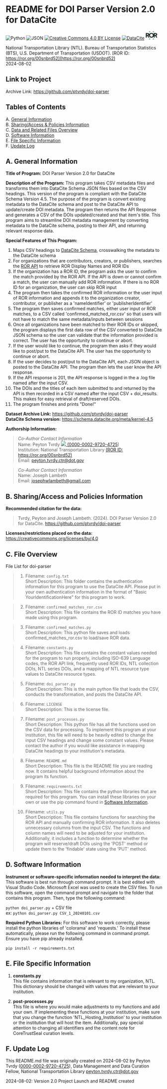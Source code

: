 # README for DOI Parser Version 2.0 for DataCite   

![Python](https://img.shields.io/badge/python-3670A0?style=for-the-badge&logo=python&logoColor=ffdd54) <img src="https://img.shields.io/badge/json-000000?style=for-the-badge&logo=json&logoColor=white" alt="JSON" height="28"> <a href="https://creativecommons.org/licenses/by/4.0"><img src="https://licensebuttons.net/l/by/3.0/88x31.png" alt="Creative Commons 4.0 BY License" height="28"></a> <a href="https://datacite.org/"><img src="https://datacite.org/wp-content/uploads/2023/05/DataCite-Logo_secondary.png" alt="DataCite" height="28"></a> <a href="https://ror.org"><img src="https://raw.githubusercontent.com/ror-community/ror-logos/main/ror-icon-rgb.svg" alt="Research Organization Registry (ROR)" height="28"></a>    

National Transportation Library (NTL). Bureau of Transportation Statistics (BTS), U.S. Department of Transportation (USDOT). [ROR ID: https://ror.org/00snbrd52](https://ror.org/00snbrd52)  
2024-08-02  

## Link to Project  
Archive Link: <https://github.com/ptvrdy/doi-parser>  

## Tables of Contents  
A. [General Information](#a-general-information)  
B. [Sharing/Access & Policies Information](#b-sharingaccess-and-policies-information)  
C. [Data and Related Files Overview](#c-file-overview)  
D. [Software Information](#d-software-information)  
E. [File Specific Information](#e-file-specific-information)  
F. [Update Log](#f-update-log)  

## A. General Information  

**Title of Program:**  DOI Parser Version 2.0 for DataCite

**Description of the Program:** This program takes CSV metadata files and transforms them into DataCite Schema JSON files based on the CSV headings. This version of the program is compliant with the DataCite Schema Version 4.5. The purpose of the program is convert existing metadata to the DataCite schema and post to the DataCite API to update/create DOI metadata. The program then returns the API Response and generates a CSV of the DOIs updated/created and that item's title. This program aims to streamline DOI metadata management by converting metadata to the DataCite schema, posting to their API, and returning relevant response data. 

**Special Features of This Program:**
1. Maps CSV headings to [DataCite Schema](https://schema.datacite.org/meta/kernel-4.5), crosswalking the metadata to the DataCite schema  
2. For organizations that are contributors, creators, or publishers, searches the [ROR API](https://ror.org/) to retrieve ROR Display Names and ROR IDs  
3. If the organization has a ROR ID, the program asks the user to confirm the match provided by the ROR API. If the API is down or cannot confirm a match, the user can manually add ROR information. If there is no ROR ID for an organization, the user can skip ROR input
4. The program then takes the confirmed ROR information or the user input of ROR information and appends it to the organization creator, contributor, or publisher as a 'nameIdentifier' or  'publisherIdentifier'
5. The program then saves confirmed matches, either user input or ROR matches, to a CSV called 'confirmed_matched_ror.csv' so that users will not have to match the same metadata/inputs between sessions  
6. Once all organizations have been matched to their ROR IDs or skipped, the program displays the first data row of the CSV converted to DataCite JSON schema so the user can validate that the information provided is correct. The user has the opportunity to continue or abort.  
7. If the user would like to continue, the program then asks if they would like to post/put to the DataCite API. The user has the opportunity to continue or abort.
8. If the user decides to post/put to the DataCite API, each JSON object is posted to the DataCite API. The program then lets the user know the API response.
9. If the API response is 201, the API response is logged in the a .log file named after the input CSV.
10. The DOIs and the titles of each item submitted to and returned by the API is then recorded in a CSV named after the input CSV + doi_results. This makes for easy retrieval of draft/reserved DOIs.
11. The program finishes and prints "Done!"  

**Dataset Archive Link:** <https://github.com/ptvrdy/doi-parser>  
**DataCite Schema version:** <https://schema.datacite.org/meta/kernel-4.5>  

**Authorship Information:**  

>  *Co-Author Contact Information*  
>  Name: Peyton Tvrdy <a href="https://orcid.org/0000-0002-9720-4725"><img src="https://th.bing.com/th/id/OIP.8aLkQghWV6uvFMxGtFAgmwHaHa?rs=1&pid=ImgDetMain" height="19"> ([0000-0002-9720-4725](https://orcid.org/0000-0002-9720-4725))   
>  Institution: National Transportation Library [(ROR ID: https://ror.org/00snbrd52)](https://ror.org/00snbrd52)   
>  Email: peyton.tvrdy.ctr@dot.gov  

>  *Co-Author Contact Information*  
>  Name: Joseph Lambeth  
>  Email: josephwlambeth@gmail.com  

## B. Sharing/Access and Policies Information  

**Recommended citation for the data:**  

>  Tvrdy, Peyton and Joseph Lambeth. (2024). DOI Parser Version 2.0 for DataCite. <https://github.com/ptvrdy/doi-parser>  

**Licenses/restrictions placed on the data:** https://creativecommons.org/licenses/by/4.0  
 
## C. File Overview  

File List for doi-parser  

>  1. Filename: `config.txt`  
>  Short Description:  This folder contains the authentication information for this program to use the DataCite API. Please put in your own authentication information in the format of "Basic YourIdentificationHere" for this program to work.    

>  2. Filename: `confirmed_matches_ror.csv`  
>  Short Description:  This file contains the ROR ID matches you have made using this program.   

>  3. Filename: `confirmed_matches.py`  
>  Short Description:  This python file saves and loads confirmed_matches_ror.csv to load/save ROR data.   

>  4. Filename: `constants.py`   
>  Short Description:  This file contains the constant values needed for the program to run properly, including ISO-639 Language codes, the ROR API link, frequently used ROR IDs, NTL collection DOIs, NTL series DOIs, and a mapping of NTL resource type values to DataCite resource types.  

>  5. Filename: `doi_parser.py`  
>  Short Description:  This is the main python file that loads the CSV, conducts the transformation, and posts the DataCite API.  

>  6. Filename: `LICENSE`  
>  Short Description: This is the license file. 

>  7. Filename: `post_processes.py`  
>  Short Description:  This python file has all the functions used on the CSV data for processing. To implement this program at your institution, this file will need to be heavily edited to change the input CSV headings and change some constant values. Please contact the author if you would like assistance in mapping DataCite headings to your institution's metadata.   

>  8. Filename: `README.md`  
>  Short Description:  This file is the README file you are reading now. It contains helpful background information about the program its function.  

>  9. Filename: `requirements.txt`  
>  Short Description:  This file contains the python libraries that are required for this program. You can install these libraries on your own or use the pip command found in [Software Information](#d-software-information).  

>  10. Filename: `utils.py`  
>  Short Description:  This file contains functions for searching the ROR API and manually confirming ROR information. It also deletes unnecessary columns from the input CSV. The functions and column names will need to be adjusted for your institution. Additionally, it includes a function to determine whether the program will reserve/draft DOIs using the 'POST' method or update them to the 'findable' state using the 'PUT' method. 

## D. Software Information  

**Instrument or software-specific information needed to interpret the data:** This software is best run through command prompt. It is best edited with Visual Studio Code. Microsoft Excel was used to create the CSV files. To run this software, open the command prompt and navigate to the folder that contains this program. Then, type the following command:  


`python doi_parser.py` + CSV file  
ex: `python doi_parser.py CSV_1_20240101.csv`  

**Required Python Libraries:** For this software to work correctly, please install the python libraries of 'colorama' and 'requests.' To install these automatically, please run the following command in command prompt. Ensure you have pip already installed.  

```  
pip install -r requirements.txt
```

## E. File Specific Information  

1. **constants.py**  
This file contains information that is relevant to my organization, NTL. This dictionary should be changed with values that are relevant to your institution.  

2. **post-processes.py**  
This file is where you would make adjustments to my functions and add your own. If implementing these functions at your institution, make sure that you change the function 'NTL_Hosting_Institution' to your institution or the institution that will host the item. Additionally, pay special attention to changing all identifiers and the content note for CoreTrustSeal curation levels.  

## F. Update Log  

This README.md file was originally created on 2024-08-02 by Peyton Tvrdy ([0000-0002-9720-4725](https://orcid.org/0000-0002-9720-4725)), Data Management and Data Curation Fellow, National Transportation Library <peyton.tvrdy.ctr@dot.gov>  
 
2024-08-02: Version 2.0 Project Launch and README created  
